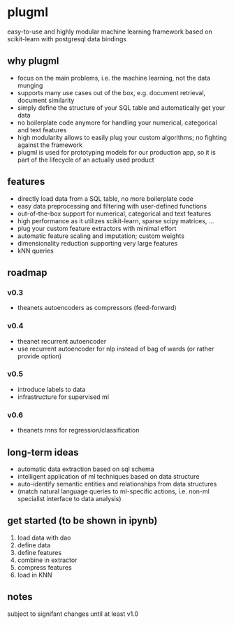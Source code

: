 # plugml
easy-to-use and highly modular machine learning framework based on scikit-learn with postgresql data bindings

## why plugml
* focus on the main problems, i.e. the machine learning, not the data munging
* supports many use cases out of the box, e.g. document retrieval, document similarity
* simply define the structure of your SQL table and automatically get your data
* no boilerplate code anymore for handling your numerical, categorical and text features
* high modularity allows to easily plug your custom algorithms; no fighting against the framework
* plugml is used for prototyping models for our production app, so it is part of the lifecycle of an actually used product

## features
* directly load data from a SQL table, no more boilerplate code
* easy data preprocessing and filtering with user-defined functions
* out-of-the-box support for numerical, categorical and text features
* high performance as it utilizes scikit-learn, sparse scipy matrices, ...
* plug your custom feature extractors with minimal effort
* automatic feature scaling and imputation; custom weights
* dimensionality reduction supporting very large features
* kNN queries

## roadmap
### v0.3
* theanets autoencoders as compressors (feed-forward)

### v0.4
* theanet recurrent autoencoder
* use recurrent autoencoder for nlp instead of bag of wards (or rather provide option)

### v0.5
* introduce labels to data
* infrastructure for supervised ml

### v0.6
* theanets rnns for regression/classification

## long-term ideas
* automatic data extraction based on sql schema
* intelligent application of ml techniques based on data structure
* auto-identify semantic entities and relationships from data structures
* (match natural language queries to ml-specific actions, i.e. non-ml specialist interface to data analysis)

## get started (to be shown in ipynb)
1. load data with dao
2. define data
3. define features
4. combine in extractor
5. compress features
6. load in KNN

## notes
subject to signifant changes until at least v1.0
